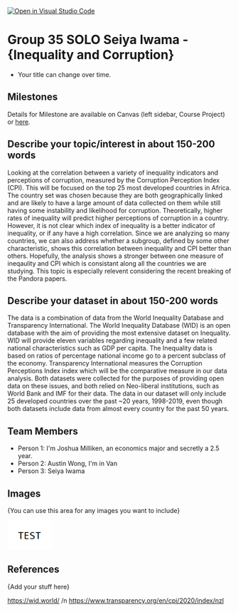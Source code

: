 [![Open in Visual Studio Code](https://classroom.github.com/assets/open-in-vscode-f059dc9a6f8d3a56e377f745f24479a46679e63a5d9fe6f495e02850cd0d8118.svg)](https://classroom.github.com/online_ide?assignment_repo_id=464634&assignment_repo_type=GroupAssignmentRepo)
# Group 35 SOLO  Seiya Iwama - {Inequality and Corruption}

- Your title can change over time.

## Milestones

Details for Milestone are available on Canvas (left sidebar, Course Project) or [here](https://firas.moosvi.com/courses/data301/project/milestone01.html).

## Describe your topic/interest in about 150-200 words

Looking at the correlation between a variety of inequality indicators and perceptions of corruption, measured by the Corruption Perception Index (CPI). This will be focused on the top 25 most developed countries in Africa. The country set was chosen because they are both geographically linked and are likely to have a large amount of data collected on them while still having some instability and likelihood for corruption. Theoretically, higher rates of inequality will predict higher perceptions of corruption in a country. However, it is not clear which index of inequality is a better indicator of inequality, or if any have a high correlation. Since we are analyzing so many countries, we can also address whether a subgroup, defined by some other characteristic, shows this correlation between inequality and CPI better than others. Hopefully, the analysis shows a stronger between one measure of ineqaulity and CPI which is consistant along all the countries we are studying. This topic is especially relevent considering the recent breaking of the Pandora papers. 

## Describe your dataset in about 150-200 words

The data is a combination of data from the World Inequality Database and Transparency International. The World Inequality Database (WID) is an open database with the aim of providing the most extensive dataset on Inequality. WID will provide eleven variables regarding inequality and a few related national characteristics such as GDP per capita. The Inequality data is based on ratios of percentage national income go to a percent subclass of the economy. Transparency International measures the Corruption Perceptions Index index which will be the comparative measure in our data analysis. Both datasets were collected for the purposes of providing open data on these issues, and both relied on Neo-liberal institutions, such as World Bank and IMF for their data. The data in our dataset will only include 25 developed countries over the past ~20 years, 1998-2019, even though both datasets include data from almost every country for the past 50 years.

## Team Members

- Person 1: I'm Joshua Milliken, an economics major and secretly a 2.5 year.
- Person 2: Austin Wong, I'm in Van
- Person 3: Seiya Iwama

## Images

{You can use this area for any images you want to include}

<img src ="images/test.png" width="100px">

## References

{Add your stuff here}


https://wid.world/ /n
https://www.transparency.org/en/cpi/2020/index/nzl 
